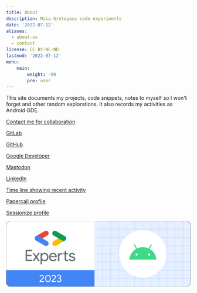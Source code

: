 ```yaml
---
title: About
description: Maia Grotepass code experiments
date: '2022-07-12'
aliases:
  - about-us
  - contact
license: CC BY-NC-ND
lastmod: '2022-07-12'
menu:
    main: 
        weight: -90
        pre: user
---
```

This site documents my projects, code snippets, notes to myself so I won't forget and other random explorations. It also records my activities as Android GDE.

 [Contact me for collaboration](https://www.polywork.com/maiatoday/contact)

 [GitLab](https://gitlab.com/maiatoday)
 
 [GitHub](https://github.com/maiatoday)

 [Google Developer](https://g.dev/maiatoday)

 [Mastodon][1]

 [LinkedIn](https://www.linkedin.com/in/maiagrotepass/)

 [Time line showing recent activity](https://www.maiatoday.co.za)

 [Papercall profile](https://www.papercall.io/speakers/maiatoday)

 [Sessionize profile](https://sessionize.com/maia-grotepass/)

![GDE 2023 Android badge](experts-digital-badge-logos-2023_android.png)

[1]: <https://androiddev.social/@maiatoday> 